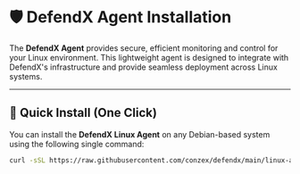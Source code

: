 # 🛡️ DefendX Agent Installation

The **DefendX Agent** provides secure, efficient monitoring and control for your Linux environment. This lightweight agent is designed to integrate with DefendX's infrastructure and provide seamless deployment across Linux systems.

---

## 🚀 Quick Install (One Click)

You can install the **DefendX Linux Agent** on any Debian-based system using the following single command:

```bash
curl -sSL https://raw.githubusercontent.com/conzex/defendx/main/linux-agent.sh | sudo bash
